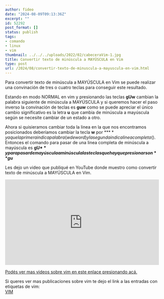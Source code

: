```yaml
---
author: fideo
date: "2024-08-09T09:13:36Z"
excerpt: ""
id: 52292
post_format: []
status: publish
tags:
- comando
- linux
- vim
thumbnail: ../../../uploads/2022/02/cabeceraVim-1.jpg
title: Convertir texto de minúscula a MAYÚSCULA en Vim
type: post
url: /2024/08/convertir-texto-de-minuscula-a-mayuscula-en-vim.html
---
```

Para convertir texto de minúscula a MAYÚSCULA en Vim se puede realizar una convinación de tres o cuatro teclas para conseguir este resultado.

Estando en modo NORMAL en vim y presionando las teclas **gUw** cambian la palabra siguiente de minúscula a MAYÚSCULA y si queremos hacer el paso inverso la convinación de teclas es **guw** como se puede apreciar el único cambio significativo es la letra **u** que cambia de minúscula a mayúscula según se necesite cambiar de un estado a otro.

Ahora si quisieramos cambiar toda la linea en la que nos encontramos posicionados deberíamos cambiar la tecla **w** por **$** ya que la primera indica palabra (w de word) y la segunda indica linea completa ($).  
Entonces el comando para pasar de una linea completa de minúscula a mayúscula es **gU$** y para pasar de mayúscula a minúscula las teclas que hay que presionar son **gu$**

Les dejo un video que publiqué en YouTube donde muestro como convertir texto de minúscula a MAYÚSCULA en Vim.

<iframe allow="accelerometer; autoplay; clipboard-write; encrypted-media; gyroscope; picture-in-picture; web-share" allowfullscreen="" frameborder="0" height="281" loading="lazy" referrerpolicy="strict-origin-when-cross-origin" src="https://www.youtube.com/embed/67I9Y5bw2o0?feature=oembed" title="Cambiar texto a minúscula o MAYÚSCULA en VIM" width="100%"></iframe>

<a href="https://youtube.com/playlist?list=PLEwU9ammVfH8b0g6pRuV6OggPw0Mxuhqm&si=miXN869jnHjbhiS6" target="_blank">Podés ver mas videos sobre vim en este enlace presionando acá.</a>

Si queres ver mas publicaciones sobre vim te dejo el link a las entradas con etiquetas de vim:  
[VIM](/tags/#vim)
